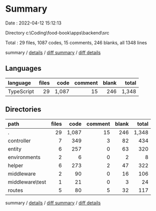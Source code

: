 # Summary

Date : 2022-04-12 15:12:13

Directory c:\Coding\food-book\apps\backend\src

Total : 29 files,  1087 codes, 15 comments, 246 blanks, all 1348 lines

summary / [details](details.md) / [diff summary](diff.md) / [diff details](diff-details.md)

## Languages
| language | files | code | comment | blank | total |
| :--- | ---: | ---: | ---: | ---: | ---: |
| TypeScript | 29 | 1,087 | 15 | 246 | 1,348 |

## Directories
| path | files | code | comment | blank | total |
| :--- | ---: | ---: | ---: | ---: | ---: |
| . | 29 | 1,087 | 15 | 246 | 1,348 |
| controller | 7 | 349 | 3 | 82 | 434 |
| entity | 6 | 257 | 0 | 63 | 320 |
| environments | 2 | 6 | 0 | 2 | 8 |
| helper | 6 | 273 | 2 | 47 | 322 |
| middleware | 2 | 90 | 0 | 16 | 106 |
| middleware\test | 1 | 21 | 0 | 3 | 24 |
| routes | 5 | 80 | 5 | 32 | 117 |

summary / [details](details.md) / [diff summary](diff.md) / [diff details](diff-details.md)